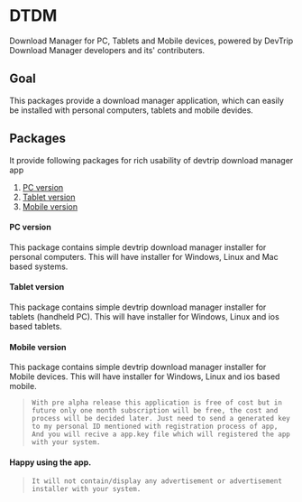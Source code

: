 # DTDM
Download Manager for PC, Tablets and Mobile devices, powered by DevTrip Download Manager developers and its' contributers.

## Goal

This packages provide a download manager application, which can easily be installed with personal computers, tablets and mobile devides.

## Packages 

It provide following packages for rich usability of devtrip download manager app 

1. [PC version](#pc-version)
2. [Tablet version](#teblet-version)
3. [Mobile version](#mobile-version)

#### PC version

This package contains simple devtrip download manager installer for personal computers. This will have installer for Windows, Linux and Mac based systems.

#### Tablet version

This package contains simple devtrip download manager installer for tablets (handheld PC). This will have installer for Windows, Linux and ios based tablets.

#### Mobile version

This package contains simple devtrip download manager installer for Mobile devices. This will have installer for Windows, Linux and ios based mobile.

>`With pre alpha release this application is free of cost but in future only one month subscription will be free, the cost and process will be decided later. Just need to send a generated key to my personal ID mentioned with registration process of app, And you will recive a app.key file which will registered the app with your system.`

#### Happy using the app.

>`It will not contain/display any advertisement or advertisement installer with your system.`
